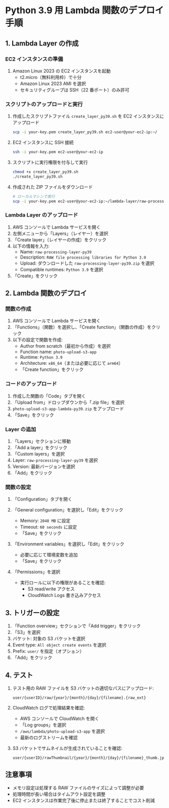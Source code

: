 # Python 3.9 用 Lambda 関数のデプロイ手順

## 1. Lambda Layer の作成

### EC2 インスタンスの準備

1. Amazon Linux 2023 の EC2 インスタンスを起動
   - t2.micro（無料利用枠）で十分
   - Amazon Linux 2023 AMI を選択
   - セキュリティグループは SSH（22 番ポート）のみ許可

### スクリプトのアップロードと実行

1. 作成したスクリプトファイル `create_layer_py39.sh` を EC2 インスタンスにアップロード

   ```bash
   scp -i your-key.pem create_layer_py39.sh ec2-user@your-ec2-ip:~/
   ```

2. EC2 インスタンスに SSH 接続

   ```bash
   ssh -i your-key.pem ec2-user@your-ec2-ip
   ```

3. スクリプトに実行権限を付与して実行

   ```bash
   chmod +x create_layer_py39.sh
   ./create_layer_py39.sh
   ```

4. 作成された ZIP ファイルをダウンロード
   ```bash
   # ローカルマシンで実行
   scp -i your-key.pem ec2-user@your-ec2-ip:~/lambda-layer/raw-processing-layer-py39.zip .
   ```

### Lambda Layer のアップロード

1. AWS コンソールで Lambda サービスを開く
2. 左側メニューから「Layers」（レイヤー）を選択
3. 「Create layer」（レイヤーの作成）をクリック
4. 以下の情報を入力:
   - Name: `raw-processing-layer-py39`
   - Description: `RAW file processing libraries for Python 3.9`
   - Upload: ダウンロードした `raw-processing-layer-py39.zip` を選択
   - Compatible runtimes: `Python 3.9` を選択
5. 「Create」をクリック

## 2. Lambda 関数のデプロイ

### 関数の作成

1. AWS コンソールで Lambda サービスを開く
2. 「Functions」（関数）を選択し、「Create function」（関数の作成）をクリック
3. 以下の設定で関数を作成:
   - Author from scratch（最初から作成）を選択
   - Function name: `photo-upload-s3-app`
   - Runtime: `Python 3.9`
   - Architecture: `x86_64`（または必要に応じて `arm64`）
   - 「Create function」をクリック

### コードのアップロード

1. 作成した関数の「Code」タブを開く
2. 「Upload from」ドロップダウンから「.zip file」を選択
3. `photo-upload-s3-app-lambda-py39.zip` をアップロード
4. 「Save」をクリック

### Layer の追加

1. 「Layers」セクションに移動
2. 「Add a layer」をクリック
3. 「Custom layers」を選択
4. Layer: `raw-processing-layer-py39` を選択
5. Version: 最新バージョンを選択
6. 「Add」をクリック

### 関数の設定

1. 「Configuration」タブを開く
2. 「General configuration」を選択し「Edit」をクリック

   - Memory: `2048 MB` に設定
   - Timeout: `60 seconds` に設定
   - 「Save」をクリック

3. 「Environment variables」を選択し「Edit」をクリック

   - 必要に応じて環境変数を追加
   - 「Save」をクリック

4. 「Permissions」を選択
   - 実行ロールに以下の権限があることを確認:
     - S3 read/write アクセス
     - CloudWatch Logs 書き込みアクセス

## 3. トリガーの設定

1. 「Function overview」セクションで「Add trigger」をクリック
2. 「S3」を選択
3. バケット: 対象の S3 バケットを選択
4. Event type: `All object create events` を選択
5. Prefix: `user/` を指定（オプション）
6. 「Add」をクリック

## 4. テスト

1. テスト用の RAW ファイルを S3 バケットの適切なパスにアップロード:

   ```
   user/{userID}/raw/{year}/{month}/{day}/{filename}.{raw_ext}
   ```

2. CloudWatch ログで処理結果を確認:

   - AWS コンソールで CloudWatch を開く
   - 「Log groups」を選択
   - `/aws/lambda/photo-upload-s3-app` を選択
   - 最新のログストリームを確認

3. S3 バケットでサムネイルが生成されていることを確認:
   ```
   user/{userID}/rawThumbnail/{year}/{month}/{day}/{filename}_thumb.jpg
   ```

## 注意事項

- メモリ設定は処理する RAW ファイルのサイズによって調整が必要
- 処理時間が長い場合はタイムアウト設定を調整
- EC2 インスタンスは作業完了後に停止または終了することでコスト削減
